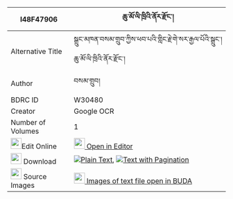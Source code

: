 |I48F47906|ཆུ་མོ་ལི་ཁྲིའི་ནོར་རྫོང་། 
| --- | --- 
|Alternative Title |སྒྲུང་མཁན་བསམ་གྲུབ་ཀྱིས་ཕབ་པའི་གླིང་རྗེ་གེ་སར་རྒྱལ་པོའི་སྒྲུང་། ཆུ་མོ་ལི་ཁྲིའི་ནོར་རྫོང་།
|Author| བསམ་གྲུབ།
|BDRC ID | W30480
|Creator | Google OCR
|Number of Volumes| 1
|<img width="25" src="https://img.icons8.com/color/25/000000/edit-property.png">Edit Online| [<img width="25" src="https://avatars.githubusercontent.com/u/45091458?s=200&v=4"> Open in Editor](http://editor.openpecha.org/I48F47906)
|<img width="25" src="https://img.icons8.com/fluent/48/000000/download-2.png"/>  Download | [![](https://img.icons8.com/color/20/000000/txt.png)Plain Text](https://github.com/Openpecha/I48F47906/releases/download/v1/chumo_litri_i_nor_dzong_plain_I48F47906.zip), [![](https://img.icons8.com/color/20/000000/txt.png)Text with Pagination](https://github.com/Openpecha/I48F47906/releases/download/v1/chumo_litri_i_nor_dzong_pages_I48F47906.zip)
|<img width="25" src="https://img.icons8.com/plasticine/100/000000/pictures-folder.png"/>  Source Images | [<img width="25" src="https://library.bdrc.io/icons/BUDA-small.svg"> Images of text file open in BUDA](https://library.bdrc.io/show/bdr:W30480)